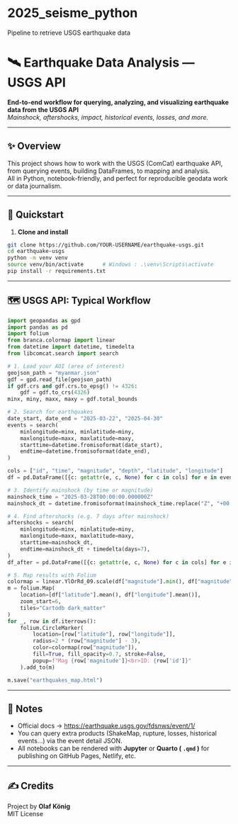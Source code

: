 # 2025_seisme_python
Pipeline to retrieve USGS earthquake data

# 🛰️ Earthquake Data Analysis — USGS API

**End-to-end workflow for querying, analyzing, and visualizing earthquake data from the USGS API**  
*Mainshock, aftershocks, impact, historical events, losses, and more.*

---

## ✨ Overview

This project shows how to work with the USGS (ComCat) earthquake API, from querying events, building DataFrames, to mapping and analysis.  
All in Python, notebook-friendly, and perfect for reproducible geodata work or data journalism.

---

## 🚀 Quickstart

1. **Clone and install**

```bash
git clone https://github.com/YOUR-USERNAME/earthquake-usgs.git
cd earthquake-usgs
python -m venv venv
source venv/bin/activate      # Windows : .\venv\Scripts\activate
pip install -r requirements.txt
```

---

## 🗺️ USGS API: Typical Workflow

```python
import geopandas as gpd
import pandas as pd
import folium
from branca.colormap import linear
from datetime import datetime, timedelta
from libcomcat.search import search

# 1. Load your AOI (area of interest)
geojson_path = "myanmar.json"
gdf = gpd.read_file(geojson_path)
if gdf.crs and gdf.crs.to_epsg() != 4326:
    gdf = gdf.to_crs(4326)
minx, miny, maxx, maxy = gdf.total_bounds

# 2. Search for earthquakes
date_start, date_end = "2025-03-22", "2025-04-30"
events = search(
    minlongitude=minx, minlatitude=miny,
    maxlongitude=maxx, maxlatitude=maxy,
    starttime=datetime.fromisoformat(date_start),
    endtime=datetime.fromisoformat(date_end),
)

cols = ["id", "time", "magnitude", "depth", "latitude", "longitude"]
df = pd.DataFrame([{c: getattr(e, c, None) for c in cols] for e in events])

# 3. Identify mainshock (by time or magnitude)
mainshock_time = "2025-03-28T00:00:00.000000Z"
mainshock_dt = datetime.fromisoformat(mainshock_time.replace("Z", "+00:00"))

# 4. Find aftershocks (e.g. 7 days after mainshock)
aftershocks = search(
    minlongitude=minx, minlatitude=miny,
    maxlongitude=maxx, maxlatitude=maxy,
    starttime=mainshock_dt,
    endtime=mainshock_dt + timedelta(days=7),
)
df_after = pd.DataFrame([{c: getattr(e, c, None) for c in cols] for e in aftershocks])

# 5. Map results with Folium
colormap = linear.YlOrRd_09.scale(df["magnitude"].min(), df["magnitude"].max())
m = folium.Map(
    location=[df["latitude"].mean(), df["longitude"].mean()],
    zoom_start=6,
    tiles="Cartodb dark_matter"
)
for _, row in df.iterrows():
    folium.CircleMarker(
        location=[row["latitude"], row["longitude"]],
        radius=2 * (row["magnitude"] - 3),
        color=colormap(row["magnitude"]),
        fill=True, fill_opacity=0.7, stroke=False,
        popup=f"Mag {row['magnitude']}<br>ID: {row['id']}"
    ).add_to(m)

m.save("earthquakes_map.html")
```

---

## 📎 Notes

* Official docs → <https://earthquake.usgs.gov/fdsnws/event/1/>  
* You can query extra products (ShakeMap, rupture, losses, historical events…) via the event detail JSON.  
* All notebooks can be rendered with **Jupyter** or **Quarto ( `.qmd` )** for publishing on GitHub Pages, Netlify, etc.  

---

## ✍️ Credits

Project by **Olaf König**  
MIT License
